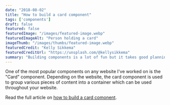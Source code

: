 ```yaml
---
date: "2018-08-02"
title: "How to build a card component"
tags: ['components']
draft: false
featured: false
featuredImage: "/images/featured-image.webp"
featuredImageAlt: "Person holding a card"
imageThumb: "/images/thumbs/featured-image.webp"
featuredCredit: "Kelly Sikkema"
featuredCreditUrl: "https://unsplash.com/@kellysikkema"
summary: "Building components is a lot of fun but it takes good planning and attention to detail to build components which are flexible and reusable."
---
```


One of the most popular components on any website I've worked on is the "Card" component.  Depending on the website, the card component is used to group various pieces of content into a container which can be used throughout your website.

Read the full article on [how to build a card comonent](https://www.mediacurrent.com/blog/how-build-card-component/).
